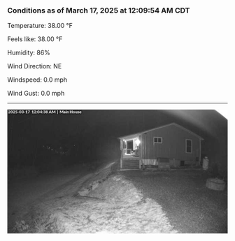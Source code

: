 ### Conditions as of March 17, 2025 at 12:09:54 AM CDT 

Temperature: 38.00 &deg;F

Feels like: 38.00 &deg;F

Humidity: 86%

Wind Direction: NE

Windspeed: 0.0 mph

Wind Gust: 0.0 mph

---

<img src="./images/latest.jpeg"/>

